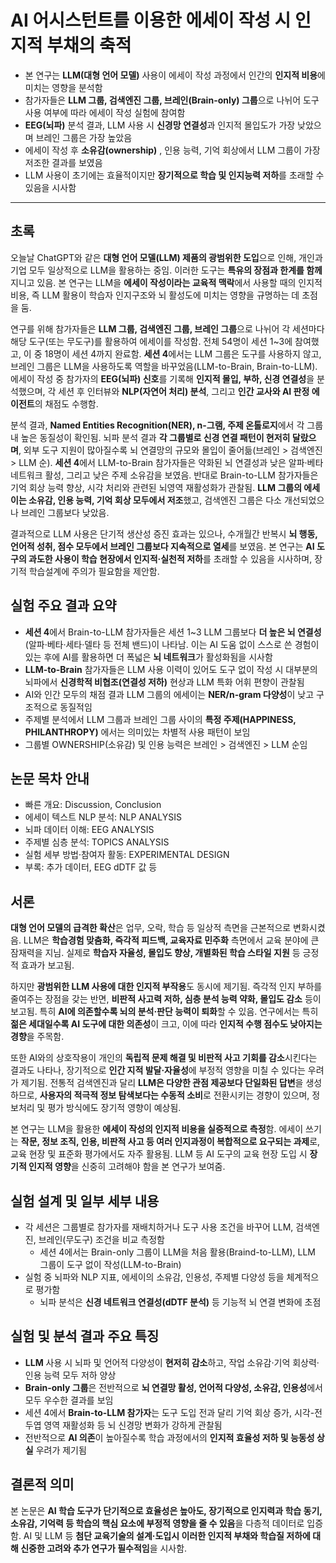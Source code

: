 # AI 어시스턴트를 이용한 에세이 작성 시 인지적 부채의 축적


* 본 연구는 **LLM(대형 언어 모델)** 사용이 에세이 작성 과정에서 인간의 **인지적 비용**에 미치는 영향을 분석함
* 참가자들은 **LLM 그룹, 검색엔진 그룹, 브레인(Brain-only) 그룹**으로 나뉘어 도구 사용 여부에 따라 에세이 작성 실험에 참여함
* **EEG(뇌파)** 분석 결과, LLM 사용 시 **신경망 연결성**과 인지적 몰입도가 가장 낮았으며 브레인 그룹은 가장 높았음
* 에세이 작성 후 **소유감(ownership)** , 인용 능력, 기억 회상에서 LLM 그룹이 가장 저조한 결과를 보였음
* LLM 사용이 초기에는 효율적이지만 **장기적으로 학습 및 인지능력 저하**를 초래할 수 있음을 시사함

---

초록
--

오늘날 ChatGPT와 같은 **대형 언어 모델(LLM) 제품의 광범위한 도입**으로 인해, 개인과 기업 모두 일상적으로 LLM을 활용하는 중임. 이러한 도구는 **특유의 장점과 한계를 함께** 지니고 있음. 본 연구는 LLM을 **에세이 작성이라는 교육적 맥락**에서 사용할 때의 인지적 비용, 즉 LLM 활용이 학습자 인지구조와 뇌 활성도에 미치는 영향을 규명하는 데 초점을 둠.

연구를 위해 참가자들은 **LLM 그룹, 검색엔진 그룹, 브레인 그룹**으로 나뉘어 각 세션마다 해당 도구(또는 무도구)를 활용하여 에세이를 작성함. 전체 54명이 세션 1~3에 참여했고, 이 중 18명이 세션 4까지 완료함. **세션 4**에서는 LLM 그룹은 도구를 사용하지 않고, 브레인 그룹은 LLM을 사용하도록 역할을 바꾸었음(LLM-to-Brain, Brain-to-LLM). 에세이 작성 중 참가자의 **EEG(뇌파) 신호**를 기록해 **인지적 몰입, 부하, 신경 연결성**을 분석했으며, 각 세션 후 인터뷰와 **NLP(자연어 처리) 분석**, 그리고 **인간 교사와 AI 판정 에이전트**의 채점도 수행함.

분석 결과, **Named Entities Recognition(NER), n-그램, 주제 온톨로지**에서 각 그룹 내 높은 동질성이 확인됨. 뇌파 분석 결과 **각 그룹별로 신경 연결 패턴이 현저히 달랐으며**, 외부 도구 지원이 많아질수록 뇌 연결망의 규모와 몰입이 줄어듦(브레인 > 검색엔진 > LLM 순). **세션 4**에서 LLM-to-Brain 참가자들은 약화된 뇌 연결성과 낮은 알파·베타 네트워크 활성, 그리고 낮은 주제 소유감을 보였음. 반대로 Brain-to-LLM 참가자들은 기억 회상 능력 향상, 시각 처리와 관련된 뇌영역 재활성화가 관찰됨. **LLM 그룹의 에세이는 소유감, 인용 능력, 기억 회상 모두에서 저조**했고, 검색엔진 그룹은 다소 개선되었으나 브레인 그룹보다 낮았음.

결과적으로 LLM 사용은 단기적 생산성 증진 효과는 있으나, 수개월간 반복시 **뇌 행동, 언어적 성취, 점수 모두에서 브레인 그룹보다 지속적으로 열세**를 보였음. 본 연구는 **AI 도구의 과도한 사용이 학습 현장에서 인지적·실천적 저하**를 초래할 수 있음을 시사하며, 장기적 학습설계에 주의가 필요함을 제안함.

실험 주요 결과 요약
-----------

* **세션 4**에서 Brain-to-LLM 참가자들은 세션 1~3 LLM 그룹보다 **더 높은 뇌 연결성**(알파·베타·세타·델타 등 전체 밴드)이 나타남. 이는 AI 도움 없이 스스로 쓴 경험이 있는 후에 AI를 활용하면 더 폭넓은 **뇌 네트워크**가 활성화됨을 시사함
* **LLM-to-Brain** 참가자들은 LLM 사용 이력이 있어도 도구 없이 작성 시 대부분의 뇌파에서 **신경학적 비협조(연결성 저하)** 현상과 LLM 특화 어휘 편향이 관찰됨
* AI와 인간 모두의 채점 결과 LLM 그룹의 에세이는 **NER/n-gram 다양성**이 낮고 구조적으로 동질적임
* 주제별 분석에서 LLM 그룹과 브레인 그룹 사이의 **특정 주제(HAPPINESS, PHILANTHROPY)** 에서는 의미있는 차별적 사용 패턴이 보임
* 그룹별 OWNERSHIP(소유감) 및 인용 능력은 브레인 > 검색엔진 > LLM 순임

논문 목차 안내
--------

* 빠른 개요: Discussion, Conclusion
* 에세이 텍스트 NLP 분석: NLP ANALYSIS
* 뇌파 데이터 이해: EEG ANALYSIS
* 주제별 심층 분석: TOPICS ANALYSIS
* 실험 세부 방법·참여자 활동: EXPERIMENTAL DESIGN
* 부록: 추가 데이터, EEG dDTF 값 등

서론
--

**대형 언어 모델의 급격한 확산**은 업무, 오락, 학습 등 일상적 측면을 근본적으로 변화시켰음. LLM은 **학습경험 맞춤화, 즉각적 피드백, 교육자료 민주화** 측면에서 교육 분야에 큰 잠재력을 지님. 실제로 **학습자 자율성, 몰입도 향상, 개별화된 학습 스타일 지원** 등 긍정적 효과가 보고됨.

하지만 **광범위한 LLM 사용에 대한 인지적 부작용**도 동시에 제기됨. 즉각적 인지 부하를 줄여주는 장점을 갖는 반면, **비판적 사고력 저하, 심층 분석 능력 약화, 몰입도 감소** 등이 보고됨. 특히 **AI에 의존할수록 뇌의 분석·판단 능력이 퇴화**할 수 있음. 연구에서는 특히 **젊은 세대일수록 AI 도구에 대한 의존성**이 크고, 이에 따라 **인지적 수행 점수도 낮아지는 경향**을 주목함.

또한 AI와의 상호작용이 개인의 **독립적 문제 해결 및 비판적 사고 기회를 감소**시킨다는 결과도 나타나, 장기적으로 **인간 지적 발달·자율성**에 부정적 영향을 미칠 수 있다는 우려가 제기됨. 전통적 검색엔진과 달리 **LLM은 다양한 관점 제공보다 단일화된 답변**을 생성하므로, **사용자의 적극적 정보 탐색보다는 수동적 소비**로 전환시키는 경향이 있으며, 정보처리 및 평가 방식에도 장기적 영향이 예상됨.

본 연구는 LLM을 활용한 **에세이 작성의 인지적 비용을 실증적으로 측정**함. 에세이 쓰기는 **작문, 정보 조직, 인용, 비판적 사고 등 여러 인지과정이 복합적으로 요구되는 과제**로, 교육 현장 및 표준화 평가에서도 자주 활용됨. LLM 등 AI 도구의 교육 현장 도입 시 **장기적 인지적 영향**을 신중히 고려해야 함을 본 연구가 보여줌.

실험 설계 및 일부 세부 내용
----------------

* 각 세션은 그룹별로 참가자를 재배치하거나 도구 사용 조건을 바꾸어 LLM, 검색엔진, 브레인(무도구) 조건을 비교 측정함
  + 세션 4에서는 Brain-only 그룹이 LLM을 처음 활용(Braind-to-LLM), LLM 그룹이 도구 없이 작성(LLM-to-Brain)
* 실험 중 뇌파와 NLP 지표, 에세이의 소유감, 인용성, 주제별 다양성 등을 체계적으로 평가함
  + 뇌파 분석은 **신경 네트워크 연결성(dDTF 분석)** 등 기능적 뇌 연결 변화에 초점

실험 및 분석 결과 주요 특징
----------------

* **LLM** 사용 시 뇌파 및 언어적 다양성이 **현저히 감소**하고, 작업 소유감·기억 회상력·인용 능력 모두 저하 양상
* **Brain-only 그룹**은 전반적으로 **뇌 연결망 활성, 언어적 다양성, 소유감, 인용성**에서 모두 우수한 결과를 보임
* 세션 4에서 **Brain-to-LLM 참가자**는 도구 도입 전과 달리 기억 회상 증가, 시각-전두엽 영역 재활성화 등 뇌 신경망 변화가 강하게 관찰됨
* 전반적으로 **AI 의존**이 높아질수록 학습 과정에서의 **인지적 효율성 저하 및 능동성 상실** 우려가 제기됨

결론적 의미
------

본 논문은 **AI 학습 도구가 단기적으로 효율성은 높아도, 장기적으로 인지력과 학습 동기, 소유감, 기억력 등 학습의 핵심 요소에 부정적 영향을 줄 수 있음**을 다층적 데이터로 입증함. AI 및 LLM 등 **첨단 교육기술의 설계·도입시 이러한 인지적 부채와 학습질 저하에 대해 신중한 고려와 추가 연구가 필수적임**을 시사함.

